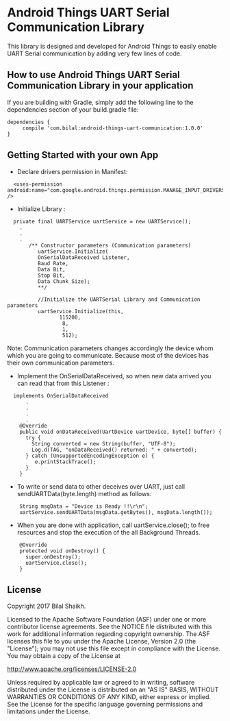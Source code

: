 # Android Things UART Serial Communication Library
This library is designed and developed for Android Things to easily enable UART Serial communication by adding very few lines of code.

## How to use Android Things UART Serial Communication Library in your application
If you are building with Gradle, simply add the following line to the dependencies section of your build.gradle file:
```
dependencies {
     compile 'com.bilal:android-things-uart-communication:1.0.0'
}
```
## Getting Started with your own App

- Declare drivers permission in Manifest:
```
  <uses-permission android:name="com.google.android.things.permission.MANAGE_INPUT_DRIVERS" />
```

- Initialize Library :
```
  private final UARTService uartService = new UARTService();
    .
    .
    .  
       /** Constructor parameters (Communication parameters)
          uartService.Initialize(
          OnSerialDataReceived Listener,
          Baud Rate,
          Data Bit,
          Stop Bit,
          Data Chunk Size);
          **/

          //Initialize the UARTSerial Library and Communication parameters
          uartService.Initialize(this,
                 115200,
                  8,
                  1,
                  512);
```
 Note: Communication parameters changes accordingly the device whom which you are going to communicate. 
 Because most of the devices has their own communication parameters.
 
- Implement the OnSerialDataReceived, so when new data arrived you can read that from this Listener :
```
  implements OnSerialDataReceived
	  .
	  .
	  .
	  .
    @Override
    public void onDataReceived(UartDevice uartDevice, byte[] buffer) {
      try {
        String converted = new String(buffer, "UTF-8");
        Log.d(TAG, "onDataReceived() returned: " + converted);
      } catch (UnsupportedEncodingException e) {
         e.printStackTrace();
      }
    }
```

- To write or send data to other deceives over UART, just call sendUARTData(byte.length) method as follows:

```
    String msgData = "Device is Ready !!\r\n";
    uartService.sendUARTData(msgData.getBytes(), msgData.length());
```

- When you are done with application, call uartService.close(); to free resources and stop the execution of the all Background Threads.

```
    @Override
    protected void onDestroy() {
      super.onDestroy();
      uartService.close();
    }
```
## License

Copyright 2017 Bilal Shaikh.

Licensed to the Apache Software Foundation (ASF) under one or more contributor license agreements. See the NOTICE file distributed with this work for additional information regarding copyright ownership. The ASF licenses this file to you under the Apache License, Version 2.0 (the "License"); you may not use this file except in compliance with the License. You may obtain a copy of the License at

http://www.apache.org/licenses/LICENSE-2.0

Unless required by applicable law or agreed to in writing, software distributed under the License is distributed on an "AS IS" BASIS, WITHOUT WARRANTIES OR CONDITIONS OF ANY KIND, either express or implied. See the License for the specific language governing permissions and limitations under the License.
